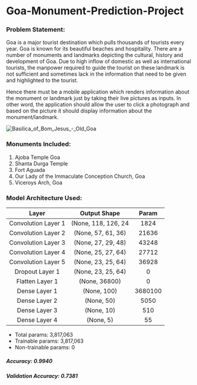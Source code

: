 # Goa-Monument-Prediction-Project


### Problem Statement:

Goa is a major tourist destination which pulls thousands of tourists every year. Goa is known for its beautiful beaches and hospitality. There are a number of monuments and landmarks depicting the cultural, history and development of Goa. Due to high inflow of domestic as well as international tourists, the manpower required to guide the tourist on these landmark is not sufficient and sometimes lack in the information that need to be given and highlighted to the tourist. 

Hence there must be a mobile application which renders information about the monument or landmark just by taking their live pictures as inputs. In other word, the application should allow the user to click a photograph and based on the picture it should display information about the monument/landmark. 


![Basilica_of_Bom_Jesus_-_Old_Goa](https://user-images.githubusercontent.com/34116562/72215966-9445c180-3540-11ea-9d09-97b193d42eb5.jpg)


### Monuments Included:

1. Ajoba Temple Goa
2. Shanta Durga Temple
3. Fort Aguada
4. Our Lady of the Immaculate Conception Church, Goa
5. Viceroys Arch, Goa

### Model Architecture Used:



| Layer         		|     Output Shape	        					| Param |
|:---------------------:|:---------------------------------------------:|:---------------------------------------------:| 
| Convolution Layer 1   	| (None, 118, 126, 24 	|  1824 |
| Convolution Layer 2	    | (None, 57, 61, 36)    									|  21636 |
| Convolution Layer 3		| (None, 27, 29, 48) |      43248 									|
| Convolution Layer 4				| (None, 25, 27, 64)      |  		27712							|
|	Convolution Layer 5					|		(None, 23, 25, 64)			|					36928		|
| Dropout Layer 1              |     (None, 23, 25, 64)   |   0    |
| Flatten Layer 1              |        (None, 36800)  |  0    |
|	Dense Layer 1				|		(None, 100)		|		3680100	|
| Dense Layer 2		| (None, 50)     |   	5050								|
|	Dense Layer 3				|		(None, 10)						|   510  |
| Dense Layer 4		| (None, 5)   |     				55			|

- Total params: 3,817,063
- Trainable params: 3,817,063
- Non-trainable params: 0


##### Accuracy:  0.9940
##### Validation Accuracy: 0.7381
